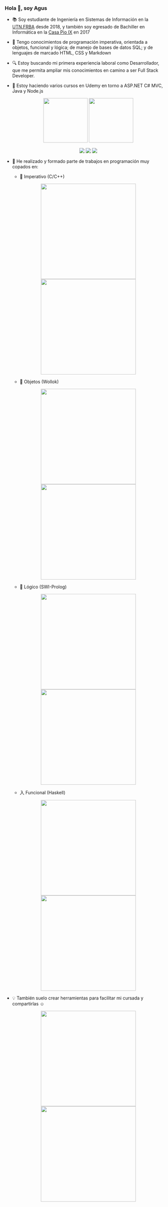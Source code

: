 ### Hola 👋, soy Agus

- 📚 Soy estudiante de Ingeniería en Sistemas de Información en la [UTN.FRBA](http://www.sistemas.frba.utn.edu.ar/) desde 2018, y también soy egresado de Bachiller en Informática en la [Casa Pio IX](https://www.pioix.edu.ar/) en 2017

- 🔭 Tengo conocimientos de programación imperativa, orientada a objetos, funcional y lógica; de manejo de bases de datos SQL; y de lenguajes de marcado HTML, CSS y Markdown

- 🔍 Estoy buscando mi primera experiencia laboral como Desarrollador, que me permita ampliar mis conocimientos en camino a ser Full Stack Developer.

- 🌱 Estoy haciendo varios cursos en Udemy en torno a ASP.NET C# MVC, Java y Node.js

  <p align="center">
  <img height="140em" src="https://github-readme-stats-eight-theta.vercel.app/api?username=RaniAgus&show_icons=true&bg_color=0d1117&title_color=549ff5&icon_color=737b84&text_color=737b84&include_all_commits=true&count_private=true"/>
  <img height="140em" src="https://github-readme-stats-eight-theta.vercel.app/api/top-langs/?username=RaniAgus&layout=compact&langs_count=8&bg_color=0d1117&title_color=549ff5&icon_color=737b84&text_color=737b84"/>
  </p>

  <p align="center">
  <a href="https://gitstats.me/RaniAgus"><img src="https://img.shields.io/badge/-RaniAgus-black?style=flat&labelColor=black&logo=github&logoColor=white"/></a>
  <a href="https://www.linkedin.com/in/agusranieri/"><img src="https://img.shields.io/badge/-Agustin%20Ranieri%20-0077B5?style=flat&logo=Linkedin&logoColor=white"/></a>
  <a href="mailto:aguseranieri@gmail.com"><img src="https://img.shields.io/badge/-aguseranieri@gmail.com-D14836?style=flat&logo=Gmail&logoColor=white"/></a>
  </p>

- 🚀 He realizado y formado parte de trabajos en programación muy copados en:
  - 📜 Imperativo (C/C++)   
  <p align="center">
  <a href="https://github.com/RaniAgus/so-tp-2020-2c-pedidOS-ya"><img width="300em" src="https://github-readme-stats-eight-theta.vercel.app/api/pin/?username=RaniAgus&repo=so-tp-2020-2c-pedidOS-ya&locale=es&bg_color=0d1117&title_color=549ff5&icon_color=737b84&text_color=737b84"/></a>
  <a href="https://github.com/RaniAgus/ayed-tp-2018-mundial"><img width="300em" src="https://github-readme-stats-eight-theta.vercel.app/api/pin/?username=RaniAgus&repo=ayed-tp-2018-mundial&locale=es&bg_color=0d1117&title_color=549ff5&icon_color=737b84&text_color=737b84"/></a>
  </p>

  - 🎈 Objetos (Wollok)
    
  <p align="center">
  <a href="https://github.com/RaniAgus/pdep-2020-o-tpi-PlantsVsZombies"><img width="300em" src="https://github-readme-stats-eight-theta.vercel.app/api/pin/?username=RaniAgus&repo=pdep-2020-o-tpi-PlantsVsZombies&locale=es&bg_color=0d1117&title_color=549ff5&icon_color=737b84&text_color=737b84"/></a>
  <a href="https://github.com/RaniAgus/pdep-2020-o-parcial-mensajeria"><img width="300em" src="https://github-readme-stats-eight-theta.vercel.app/api/pin/?username=RaniAgus&repo=pdep-2020-o-parcial-mensajeria&locale=es&bg_color=0d1117&title_color=549ff5&icon_color=737b84&text_color=737b84"/></a>
  </p>

  - 🦉 Lógico (SWI-Prolog)
    
  <p align="center">
  <a href="https://github.com/RaniAgus/pdep-2020-l-tpi-mafia"><img width="300em" src="https://github-readme-stats-eight-theta.vercel.app/api/pin/?username=RaniAgus&repo=pdep-2020-l-tpi-mafia&locale=es&bg_color=0d1117&title_color=549ff5&icon_color=737b84&text_color=737b84"/></a>
  <a href="https://github.com/RaniAgus/pdep-2020-l-parcial-alquimia"><img width="300em" src="https://github-readme-stats-eight-theta.vercel.app/api/pin/?username=RaniAgus&repo=pdep-2020-l-parcial-alquimia&locale=es&bg_color=0d1117&title_color=549ff5&icon_color=737b84&text_color=737b84"/></a>
  </p>

  - 入 Funcional (Haskell)
    
  <p align="center">
  <a href="https://github.com/RaniAgus/pdep-2020-f-tpi-taller-mecanico"><img width="300em" src="https://github-readme-stats-eight-theta.vercel.app/api/pin/?username=RaniAgus&repo=pdep-2020-f-tpi-taller-mecanico&locale=es&bg_color=0d1117&title_color=549ff5&icon_color=737b84&text_color=737b84"/></a>
  <a href="https://github.com/RaniAgus/pdep-2020-f-parcial-vacaciones"><img width="300em" src="https://github-readme-stats-eight-theta.vercel.app/api/pin/?username=RaniAgus&repo=pdep-2020-f-parcial-vacaciones&locale=es&bg_color=0d1117&title_color=549ff5&icon_color=737b84&text_color=737b84"/></a>
  </p>
    
- 💡 También suelo crear herramientas para facilitar mi cursada y compartirlas ☺️
    <p align="center">
    <a href="https://github.com/RaniAgus/flex-bison-makefiles"><img width="300em" src="https://github-readme-stats-eight-theta.vercel.app/api/pin/?username=RaniAgus&repo=flex-bison-makefiles&locale=es&bg_color=0d1117&title_color=549ff5&icon_color=737b84&text_color=737b84"/></a>
    <a href="https://github.com/RaniAgus/utnso-project"><img width="300em" src="https://github-readme-stats-eight-theta.vercel.app/api/pin/?username=RaniAgus&repo=utnso-project&locale=es&bg_color=0d1117&title_color=549ff5&icon_color=737b84&text_color=737b84"/></a>
    </p>
